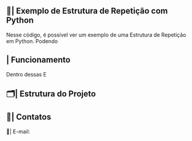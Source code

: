  ## 📑| Exemplo de Estrutura de Repetição com Python 

   Nesse código, é possível ver um exemplo de uma Estrutura de Repetição em Python. Podendo 

 ## | Funcionamento

  Dentro dessas E
 
 ## 🗂️| Estrutura do Projeto



 ## 📱| Contatos

   📩| E-mail: 
 
